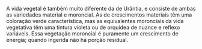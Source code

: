 ﻿A vida vegetal é também muito diferente da de Urântia, e consiste de ambas as variedades material e moroncial. As de crescimentos materiais têm uma coloração verde característica, mas as equivalentes moronciais da vida vegetativa têm uma tintura violeta ou de orquídea de nuance e reflexo variáveis. Essa vegetação moroncial é puramente um crescimento de energia; quando ingerida não há porção residual.